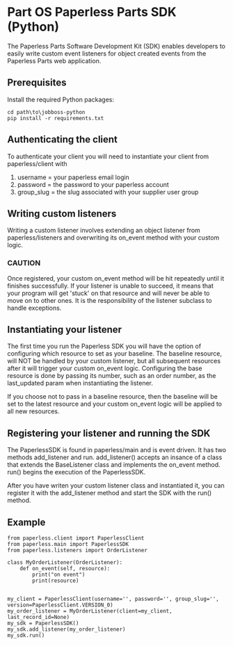 # Part OS Paperless Parts SDK (Python)
The Paperless Parts Software Development Kit (SDK) enables developers to easily write custom event listeners 
for object created events from the Paperless Parts web application.

## Prerequisites

Install the required Python packages:
```
cd path\to\jobboss-python
pip install -r requirements.txt
```

## Authenticating the client
To authenticate your client you will need to instantiate your client from paperless/client with
1. username = your paperless email login
2. password = the password to your paperless account
3. group_slug = the slug associated with your supplier user group

## Writing custom listeners 

Writing a custom listener involves extending an object listener from paperless/listeners and overwriting its on_event method with your custom
logic.


### CAUTION
Once registered, your custom on_event method will be hit repeatedly until it finishes successfully.
If your listener is unable to succeed, it means that your program will get 'stuck' on that resource and will never be able to move on to other ones. 
It is the responsibility of the listener subclass to handle exceptions.

## Instantiating your listener
The first time you run the Paperless SDK you will have the option of configuring which resource to set as your baseline. 
The baseline resource, will NOT be handled by your custom listener, but all subsequent resources after it will trigger your custom
on_event logic. Configuring the base resource is done by passing its number, such as an order number, as the last_updated param when
instantiating the listener.

If you choose not to pass in a baseline resource, then the baseline will be set to the latest resource and your custom on_event logic will
be applied to all new resources.

## Registering your listener and running the SDK

The PaperlessSDK is found in paperless/main and is event driven. It has two methods add_listener and run. 
add_listener() accepts an insance of a class that extends the BaseListener class and implements the on_event method.
run() begins the execution of the PaperlessSDK.

After you have writen your custom listener class and instantiated it, you can register it with the add_listener method and start the SDK
with the run() method.

## Example

```
from paperless.client import PaperlessClient
from paperless.main import PaperlessSDK
from paperless.listeners import OrderListener

class MyOrderListener(OrderListener):
    def on_event(self, resource):
        print("on event")
        print(resource)


my_client = PaperlessClient(username='', password='', group_slug='', version=PaperlessClient.VERSION_0)
my_order_listener = MyOrderListener(client=my_client, last_record_id=None)
my_sdk = PaperlessSDK()
my_sdk.add_listener(my_order_listener)
my_sdk.run()
```
